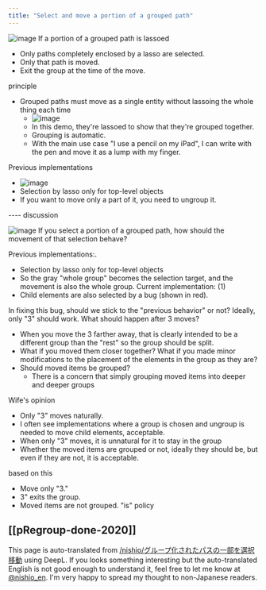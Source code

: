 ```yaml
---
title: "Select and move a portion of a grouped path"
---
```


![image](https://gyazo.com/d22469cae4f03c3557670e09c458465c/thumb/1000)
If a portion of a grouped path is lassoed
- Only paths completely enclosed by a lasso are selected.
- Only that path is moved.
- Exit the group at the time of the move.

principle
- Grouped paths must move as a single entity without lassoing the whole thing each time
    - ![image](https://gyazo.com/3f9bbf7143e67a0ec9f75a38344e9328/thumb/1000)
    - In this demo, they're lassoed to show that they're grouped together.
    - Grouping is automatic.
    - With the main use case "I use a pencil on my iPad", I can write with the pen and move it as a lump with my finger.


Previous implementations
- ![image](https://gyazo.com/b00f75bdb46ec2c477ea3011e65749e8/thumb/1000)
- Selection by lasso only for top-level objects
- If you want to move only a part of it, you need to ungroup it.


---- discussion

![image](https://gyazo.com/f416bba0ae4fd759845c879bd01f5364/thumb/1000)
If you select a portion of a grouped path, how should the movement of that selection behave?

Previous implementations:.
- Selection by lasso only for top-level objects
- So the gray "whole group" becomes the selection target, and the movement is also the whole group.
Current implementation: (1)
- Child elements are also selected by a bug (shown in red).

In fixing this bug, should we stick to the "previous behavior" or not?
Ideally, only "3" should work.
What should happen after 3 moves?
- When you move the 3 farther away, that is clearly intended to be a different group than the "rest" so the group should be split.
- What if you moved them closer together? What if you made minor modifications to the placement of the elements in the group as they are?
- Should moved items be grouped?
    - There is a concern that simply grouping moved items into deeper and deeper groups

Wife's opinion
- Only "3" moves naturally.
- I often see implementations where a group is chosen and ungroup is needed to move child elements, acceptable.
- When only "3" moves, it is unnatural for it to stay in the group
- Whether the moved items are grouped or not, ideally they should be, but even if they are not, it is acceptable.

based on this
- Move only "3."
- 3" exits the group.
- Moved items are not grouped.
"is" policy

[[pRegroup-done-2020]]
---
This page is auto-translated from [/nishio/グループ化されたパスの一部を選択移動](https://scrapbox.io/nishio/グループ化されたパスの一部を選択移動) using DeepL. If you looks something interesting but the auto-translated English is not good enough to understand it, feel free to let me know at [@nishio_en](https://twitter.com/nishio_en). I'm very happy to spread my thought to non-Japanese readers.